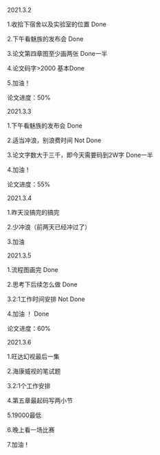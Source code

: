 2021.3.2

1.收拾下宿舍以及实验室的位置	Done

2.下午看魅族的发布会	Done

3.论文第四章图至少画两张	Done一半

4.论文码字>2000	基本Done

5.加油！

论文进度：50%

2021.3.3

1.下午看魅族的发布会	Done

2.适当冲浪，别浪费时间	Not Done

3.论文字数大于三千，即今天需要码到2W字 Done一半

4.加油！

论文进度：55%

2021.3.4

1.昨天没搞完的搞完

2.少冲浪（前两天已经冲过了）

3.加油

2021.3.5

1.流程图画完	Done

2.思考下后续怎么做	Done

3.2:1工作时间安排	Not Done

4.加油 ！	Done

论文进度：60%

2021.3.6

1.旺达幻视最后一集

2.海康威视的笔试题

3.2:1个工作安排

4.第五章最起码写两小节

5.19000最低

6.晚上看一场比赛

7.加油！


